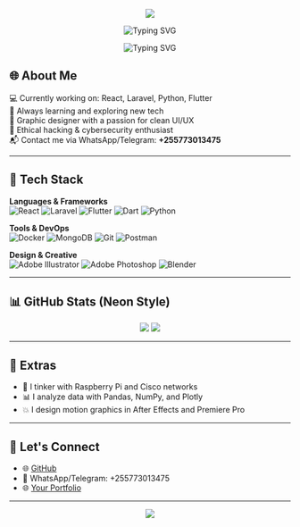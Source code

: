 <!-- 🌟 Neon-Themed GitHub README (Simulated Glow) -->
<p align="center">
  <img src="https://capsule-render.vercel.app/api?type=waving&color=F700FF&height=120&section=footer"/>
</p>
<!-- 🌟 Neon-Themed GitHub README (Simulated Glow) -->

<p align="center">
  <!-- Larger "Hey! I'm pyjoek" -->
  <img src="https://readme-typing-svg.demolab.com?font=Fira+Code&weight=600&size=40&duration=3000&pause=1000&color=F700FF&center=true&vCenter=true&multiline=true&width=600&lines=Hey!+I'm+pyjoek" alt="Typing SVG" />
</p>

<p align="center">
  <!-- Smaller additional text -->
  <img src="https://readme-typing-svg.demolab.com?font=Fira+Code&weight=600&size=28&duration=3000&pause=1000&color=F700FF&center=true&vCenter=true&multiline=true&width=600&lines=React+%7C+Laravel+%7C+Python;%0A%0AEthical+Hacker+%7C+Designer" alt="Typing SVG" />
</p>

## 🌐 About Me

💻 Currently working on: React, Laravel, Python, Flutter  
🌱 Always learning and exploring new tech  
🎨 Graphic designer with a passion for clean UI/UX  
🔐 Ethical hacking & cybersecurity enthusiast  
📬 Contact me via WhatsApp/Telegram: **+255773013475**

---

## 🚀 Tech Stack

**Languages & Frameworks**  
![React](https://img.shields.io/badge/React-00FFFF?style=for-the-badge&logo=react&logoColor=black)
![Laravel](https://img.shields.io/badge/Laravel-FF2D95?style=for-the-badge&logo=laravel&logoColor=white)
![Flutter](https://img.shields.io/badge/Flutter-01C5C4?style=for-the-badge&logo=flutter&logoColor=white)
![Dart](https://img.shields.io/badge/Dart-00B4D8?style=for-the-badge&logo=dart&logoColor=white)
![Python](https://img.shields.io/badge/Python-F9A826?style=for-the-badge&logo=python&logoColor=white)

**Tools & DevOps**  
![Docker](https://img.shields.io/badge/Docker-0ABAB5?style=for-the-badge&logo=docker&logoColor=white)
![MongoDB](https://img.shields.io/badge/MongoDB-00FFAB?style=for-the-badge&logo=mongodb&logoColor=black)
![Git](https://img.shields.io/badge/Git-FF007F?style=for-the-badge&logo=git&logoColor=white)
![Postman](https://img.shields.io/badge/Postman-FF6D28?style=for-the-badge&logo=postman&logoColor=white)

**Design & Creative**  
![Adobe Illustrator](https://img.shields.io/badge/Illustrator-FF9A00?style=for-the-badge&logo=adobeillustrator&logoColor=white)
![Adobe Photoshop](https://img.shields.io/badge/Photoshop-0078D4?style=for-the-badge&logo=adobephotoshop&logoColor=white)
![Blender](https://img.shields.io/badge/Blender-FF6EC7?style=for-the-badge&logo=blender&logoColor=white)

---

## 📊 GitHub Stats (Neon Style)

<p align="center">
  <img src="https://github-readme-streak-stats.herokuapp.com?user=pyjoek&theme=neon-pink&hide_border=true" />
  <img src="https://github-readme-stats.vercel.app/api/top-langs/?username=pyjoek&theme=neon-pink&layout=compact&hide_border=true" />
</p>

---

## 🌈 Extras

- 🎯 I tinker with Raspberry Pi and Cisco networks
- 📊 I analyze data with Pandas, NumPy, and Plotly
- 💥 I design motion graphics in After Effects and Premiere Pro

---

## 🔗 Let's Connect

- 🌐 [GitHub](https://github.com/pyjoek)
- 📱 WhatsApp/Telegram: +255773013475
- 🌐 [Your Portfolio](https://your-portfolio-link.com)

---

<p align="center">
  <img src="https://capsule-render.vercel.app/api?type=waving&color=F700FF&height=120&section=footer"/>
</p>

